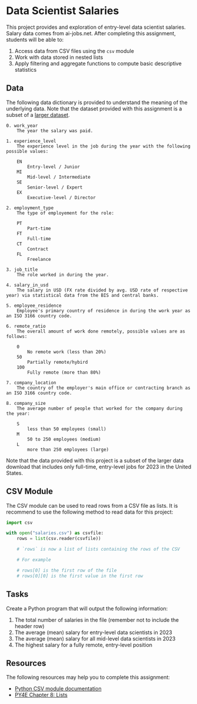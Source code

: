 Data Scientist Salaries
=======================

This project provides and exploration of entry-level data scientist salaries. Salary data comes from ai-jobs.net. After completing this assignment, students will be able to:

1. Access data from CSV files using the `csv` module
2. Work with data stored in nested lists
3. Apply filtering and aggregate functions to compute basic descriptive statistics

Data
----

The following data dictionary is provided to understand the meaning of the underlying data. Note that the dataset provided with this assignment is a subset of a [larger dataset](https://ai-jobs.net/salaries/download/).

```
0. work_year
    The year the salary was paid.

1. experience_level
    The experience level in the job during the year with the following possible values:

    EN
        Entry-level / Junior
    MI
        Mid-level / Intermediate
    SE
        Senior-level / Expert
    EX
        Executive-level / Director

2. employment_type
    The type of employement for the role:

    PT
        Part-time
    FT
        Full-time
    CT
        Contract
    FL
        Freelance

3. job_title
    The role worked in during the year.

4. salary_in_usd
    The salary in USD (FX rate divided by avg. USD rate of respective year) via statistical data from the BIS and central banks.

5. employee_residence
    Employee's primary country of residence in during the work year as an ISO 3166 country code.

6. remote_ratio
    The overall amount of work done remotely, possible values are as follows:

    0
        No remote work (less than 20%)
    50
        Partially remote/hybird
    100
        Fully remote (more than 80%) 

7. company_location
    The country of the employer's main office or contracting branch as an ISO 3166 country code.

8. company_size
    The average number of people that worked for the company during the year:

    S
        less than 50 employees (small)
    M
        50 to 250 employees (medium)
    L
        more than 250 employees (large) 
```

Note that the data provided with this project is a subset of the larger data download that includes only full-time, entry-level jobs for 2023 in the United States.

CSV Module
----------

The CSV module can be used to read rows from a CSV file as lists. It is recommend to use the following method to read data for this project:

```python
import csv

with open("salaries.csv") as csvfile:
    rows = list(csv.reader(csvfile))

    # `rows` is now a list of lists containing the rows of the CSV

    # For example

    # rows[0] is the first row of the file
    # rows[0][0] is the first value in the first row
```

Tasks
-----

Create a Python program that will output the following information:

1. The total number of salaries in the file (remember not to include the header row)
2. The average (mean) salary for entry-level data scientists in 2023
3. The average (mean) salary for all mid-level data scientists in 2023
4. The highest salary for a fully remote, entry-level position

Resources
---------

The following resources may help you to complete this assignment:

- [Python CSV module documentation](https://docs.python.org/3/library/csv.html)
- [PY4E Chapter 8: Lists](https://www.py4e.com/html3/08-lists)
